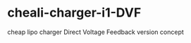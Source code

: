 cheali-charger-i1-DVF
=====================

cheap lipo charger Direct Voltage Feedback version concept 
